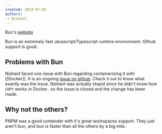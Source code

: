 ```yaml
---
created: 2024-07-05
authors:
 - Nishant
---
```

Bun's [website](https://bun.sh)

Bun is an extremely fast Javascript/Typescript runtime environment. Github support is good. 

## Problems with Bun

Nishant faced one issue with Bun regarding containerising it with [[Docker]]. It is an ongoing [issue on github](https://github.com/oven-sh/bun/issues/12252). Check it out to know what exactly was the issue.
Nishant was actually stupid since he didn't know how `COPY` works in Docker.. so the issue is closed and the change has been made.
## Why not the others?

PNPM was a good contender with it's great workspaces support. They just aren't bun, and bun is faster than all the others by a big mile.